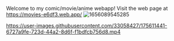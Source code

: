 Welcome to my comic/movie/anime webapp!
Visit the web page at https://movies-e6df3.web.app/
![1656089545285](https://user-images.githubusercontent.com/33058427/175611384-f0731e05-abb7-416b-8f93-43c68f8a717d.png)


https://user-images.githubusercontent.com/33058427/175611441-6727a9fe-723d-44a2-8d6f-f1bdfcb756d8.mp4

